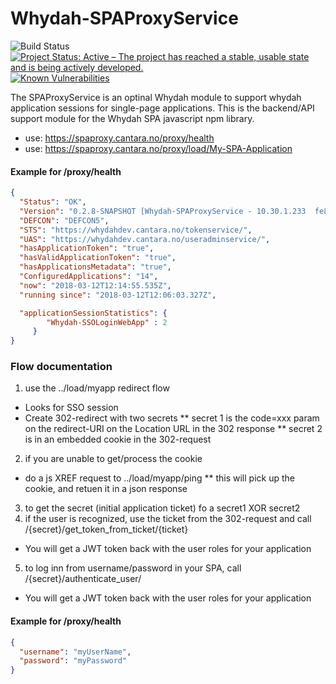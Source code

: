 # Whydah-SPAProxyService



![Build Status](https://jenkins.capraconsulting.no/buildStatus/icon?job=Whydah-SPAProxyService) [![Project Status: Active – The project has reached a stable, usable state and is being actively developed.](http://www.repostatus.org/badges/latest/active.svg)](http://www.repostatus.org/#active)  [![Known Vulnerabilities](https://snyk.io/test/github/Cantara/Whydah-SPAProxyService/badge.svg)](https://snyk.io/test/github/Cantara/Whydah-OAuth2Service)


The SPAProxyService is an optinal Whydah module to support whydah application sessions for single-page applications. This is the backend/API support module for the Whydah SPA javascript npm library.


* use:  https://spaproxy.cantara.no/proxy/health
* use:  https://spaproxy.cantara.no/proxy/load/My-SPA-Application


#### Example for /proxy/health 
```json
{
  "Status": "OK",
  "Version": "0.2.8-SNAPSHOT [Whydah-SPAProxyService - 10.30.1.233  fe80:0:0:0:cfc:f5ff:fedd:1770%eth0  10.30.1.233  0:0:0:0:0:0:0:1%lo  127.0.0.1]",
  "DEFCON": "DEFCON5",
  "STS": "https://whydahdev.cantara.no/tokenservice/",
  "UAS": "https://whydahdev.cantara.no/useradminservice/",
  "hasApplicationToken": "true",
  "hasValidApplicationToken": "true",
  "hasApplicationsMetadata": "true",
  "ConfiguredApplications": "14",
  "now": "2018-03-12T12:14:55.535Z",
  "running since": "2018-03-12T12:06:03.327Z",

  "applicationSessionStatistics": {
        "Whydah-SSOLoginWebApp" : 2 
     }
}
```

### Flow documentation

1. use the ../load/myapp redirect flow
  * Looks for SSO session
  * Create 302-redirect with two secrets
   ** secret 1 is the code=xxx param on the redirect-URI on the Location URL in the 302 response
   ** secret 2 is in an embedded cookie in the 302-request
2. if you are unable to get/process the cookie
  * do a js XREF request to  ../load/myapp/ping
   ** this will pick up the cookie, and retuen it in a json response
3. to get the secret (initial application ticket) fo a secret1 XOR secret2   
4. if the user is recognized, use the ticket from the 302-request and call /{secret}/get_token_from_ticket/{ticket}
  * You will get a JWT token back with the user roles for your application
5. to log inn from username/password in your SPA, call /{secret}/authenticate_user/
  * You will get a JWT token back with the user roles for your application
 
 
#### Example for /proxy/health 
```json
{
  "username": "myUserName",
  "password": "myPassword"
}
```
